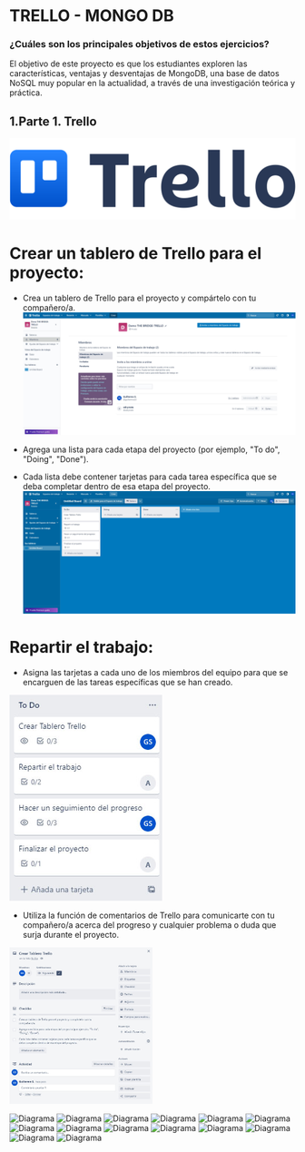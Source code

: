 # TRELLO - MONGO DB

### ¿Cuáles son los principales objetivos de estos ejercicios?
El objetivo de este proyecto es que los estudiantes exploren las características, ventajas y desventajas de MongoDB, una base de datos NoSQL muy popular en la actualidad, a través de una investigación teórica y práctica. 

## 1.Parte 1. Trello
![Logo Trello](./assets/Trello-logo.png)

# Crear un tablero de Trello para el proyecto:

- Crea un tablero de Trello para el proyecto y compártelo con tu compañero/a.
![Componentes proyecto](./assets/trello1.jpg)

- Agrega una lista para cada etapa del proyecto (por ejemplo, "To do", "Doing", "Done").
- Cada lista debe contener tarjetas para cada tarea específica que se deba completar dentro de esa etapa del proyecto.
![Tablero Creado](./assets/trello2.jpg)

# Repartir el trabajo:

- Asigna las tarjetas a cada uno de los miembros del equipo para que se encarguen de las tareas específicas que se han creado.

![Tareas](./assets/trello3.jpg)

- Utiliza la función de comentarios de Trello para comunicarte con tu compañero/a acerca del progreso y cualquier problema o duda que surja durante el proyecto.
<img src="./assets/trello4.jpg" alt="Comentarios" style="width: 50%;">




![Diagrama](./assets/diagrama.jpg)
![Diagrama](./assets/diagrama.jpg)
![Diagrama](./assets/diagrama.jpg)
![Diagrama](./assets/diagrama.jpg)
![Diagrama](./assets/diagrama.jpg)
![Diagrama](./assets/diagrama.jpg)
![Diagrama](./assets/diagrama.jpg)
![Diagrama](./assets/diagrama.jpg)
![Diagrama](./assets/diagrama.jpg)
![Diagrama](./assets/diagrama.jpg)
![Diagrama](./assets/diagrama.jpg)
![Diagrama](./assets/diagrama.jpg)
![Diagrama](./assets/diagrama.jpg)
![Diagrama](./assets/diagrama.jpg)